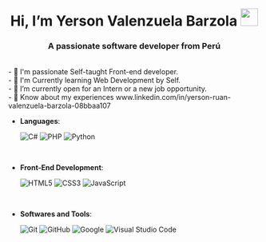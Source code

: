<h1 align="center"><b>Hi, I’m Yerson Valenzuela Barzola  </b><img src="https://media.giphy.com/media/hvRJCLFzcasrR4ia7z/giphy.gif" width="35"></h1>
<h3 align="center">A passionate software developer from Perú</h3>
<!--  -->
<br> - 🎯 I'm passionate Self-taught Front-end developer.
<br> - 🎯 I'm Currently learning Web Development by Self.
<br> - 🎯 I’m currently open for an Intern or a new job opportunity.
<br> - 🎯 Know about my experiences www.linkedin.com/in/yerson-ruan-valenzuela-barzola-08bbaa107
<p align="center">

- **Languages**:
    
    ![C#](https://img.shields.io/badge/C%23-C%23?logoColor=blue)
    ![PHP](https://img.shields.io/badge/PHP-PHP?logoColor=blue)
    ![Python](https://img.shields.io/badge/Python-Python?logoColor=blue)

<br>   
    
- **Front-End Development**:

   ![HTML5](https://img.shields.io/badge/HTML5%20-%23E34F26.svg?style=for-the-badge&logo=html5&logoColor=white)
   ![CSS3](https://img.shields.io/badge/CSS%20-%231572B6.svg?style=for-the-badge&logo=css3&logoColor=white)
   ![JavaScript](https://img.shields.io/badge/JavaScript%20-%23F7DF1E.svg?style=for-the-badge&logo=javascript&logoColor=black)


<br>

- **Softwares and Tools**:

    ![Git](https://img.shields.io/badge/git-%23F05033.svg?style=for-the-badge&logo=git&logoColor=white)
    ![GitHub](https://img.shields.io/badge/github-%23121011.svg?style=for-the-badge&logo=github&logoColor=white)
    ![Google](https://img.shields.io/badge/google-%234285F4.svg?style=for-the-badge&logo=google&logoColor=white)
    ![Visual Studio Code](https://img.shields.io/badge/Visual%20Studio%20Code-0078d7.svg?style=for-the-badge&logo=visual-studio-code&logoColor=white)
</a> 

<br>

<!--
YersonValenzuela12/YersonValenzuela12 is a ✨ special ✨ repository because its `README.md` (this file) appears on your GitHub profile.
You can click the Preview link to take a look at your changes.
  <a href="https://unity.com/" target="_blank" rel="noreferrer"> <img src="https://www.vectorlogo.zone/logos/unity3d/unity3d-icon.svg" alt="unity" width="40" height="40"/> 
--->
